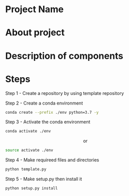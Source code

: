 # Project Name

# About project

# Description of components

# Steps
Step 1 - Create a repository by using template repository

Step 2 - Create a conda environment
```bash
conda create --prefix ./env python=3.7 -y
```

Step 3 - Activate the conda environment
```bash
conda activate ./env
```
<p align="center">or</p>

```bash
source activate ./env
```

Step 4 - Make requireed files and directories
```bash
python template.py
```

Step 5 - Make setup.py then install it
```bash
python setup.py install
```